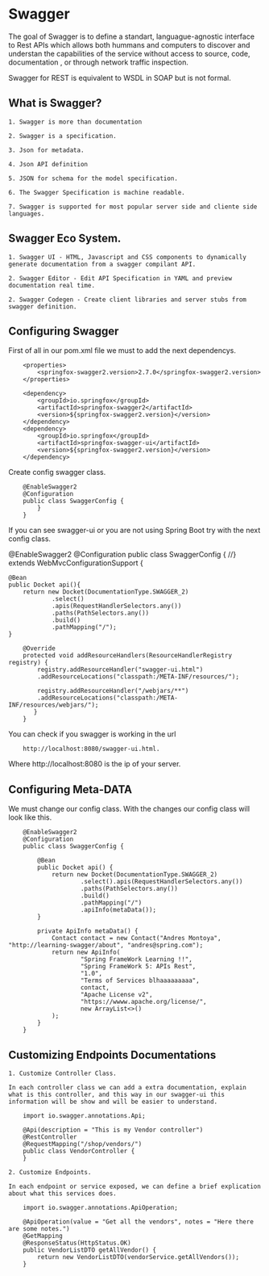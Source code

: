 # Swagger

The goal of Swagger is to define a standart, languague-agnostic interface to Rest APIs which allows both hummans and computers to discover and understan the capabilities of the service without access to source, code, documentation , or through network traffic inspection.

Swagger for REST is equivalent to WSDL in SOAP but is not formal.

## What is Swagger?

	1. Swagger is more than documentation

	2. Swagger is a specification.

	3. Json for metadata.

	4. Json API definition

	5. JSON for schema for the model specification.

	6. The Swagger Specification is machine readable.

	7. Swagger is supported for most popular server side and cliente side languages.

## Swagger Eco System.

	1. Swagger UI - HTML, Javascript and CSS components to dynamically generate documentation from a swagger compilant API.

	2. Swagger Editor - Edit API Specification in YAML and preview documentation real time.

	2. Swagger Codegen - Create client libraries and server stubs from swagger definition.	

## Configuring Swagger

First of all in our pom.xml file we must to add the next dependencys.

		<properties>
			<springfox-swagger2.version>2.7.0</springfox-swagger2.version>
		</properties>

		<dependency>
			<groupId>io.springfox</groupId>
			<artifactId>springfox-swagger2</artifactId>
			<version>${springfox-swagger2.version}</version>
		</dependency>
		<dependency>
			<groupId>io.springfox</groupId>
			<artifactId>springfox-swagger-ui</artifactId>
			<version>${springfox-swagger2.version}</version>
		</dependency>

Create config swagger class.

		@EnableSwagger2
		@Configuration
		public class SwaggerConfig {
		    }
		}

If you can see swagger-ui or you are not using Spring Boot try with the next config class.

@EnableSwagger2
@Configuration
public class SwaggerConfig { //} extends WebMvcConfigurationSupport {

    @Bean
    public Docket api(){
        return new Docket(DocumentationType.SWAGGER_2)
                .select()
                .apis(RequestHandlerSelectors.any())
                .paths(PathSelectors.any())
                .build()
                .pathMapping("/");
    }

		@Override
		protected void addResourceHandlers(ResourceHandlerRegistry registry) {
			registry.addResourceHandler("swagger-ui.html")
		    .addResourceLocations("classpath:/META-INF/resources/");

			registry.addResourceHandler("/webjars/**")
		    .addResourceLocations("classpath:/META-INF/resources/webjars/");
		   }
		}

You can check if you swagger is working in the url

		http://localhost:8080/swagger-ui.html.				

Where  http://localhost:8080 is the ip of your server.

## Configuring Meta-DATA

We must change our config class. With the changes our config class will look like this.

		@EnableSwagger2
		@Configuration
		public class SwaggerConfig {

		    @Bean
		    public Docket api() {
		        return new Docket(DocumentationType.SWAGGER_2)
		                .select().apis(RequestHandlerSelectors.any())
		                .paths(PathSelectors.any())
		                .build()
		                .pathMapping("/")
		                .apiInfo(metaData());
		    }

		    private ApiInfo metaData() {
		        Contact contact = new Contact("Andres Montoya", "http://learning-swagger/about", "andres@spring.com");
		        return new ApiInfo(
		                "Spring FrameWork Learning !!",
		                "Spring FrameWork 5: APIs Rest",
		                "1.0",
		                "Terms of Services blhaaaaaaaaa",
		                contact,
		                "Apache License v2",
		                "https://wwww.apache.org/license/",
		                new ArrayList<>()
		        );
		    }
		}

## Customizing Endpoints Documentations

	1. Customize Controller Class.

	In each controller class we can add a extra documentation, explain what is this controller, and this way in our swagger-ui this information will be show and will be easier to understand.

		import io.swagger.annotations.Api;

		@Api(description = "This is my Vendor controller")
		@RestController
		@RequestMapping("/shop/vendors/")
		public class VendorController {
		}

	2. Customize Endpoints.

	In each endpoint or service exposed, we can define a brief explication about what this services does.

		import io.swagger.annotations.ApiOperation;

		@ApiOperation(value = "Get all the vendors", notes = "Here there are some notes.")
	    @GetMapping
	    @ResponseStatus(HttpStatus.OK)
	    public VendorListDTO getAllVendor() {
	        return new VendorListDTO(vendorService.getAllVendors());
	    }
